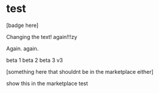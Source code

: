 # test

<!-- statamic:hide -->
[badge here]
<!-- /statamic:hide -->

Changing the text! again!!!zy

Again. again.

beta 1
beta 2
beta 3
v3

<!-- statamic:hide -->
[something here that shouldnt be in the marketplace either]
<!-- /statamic:hide -->

show this in the marketplace
test

